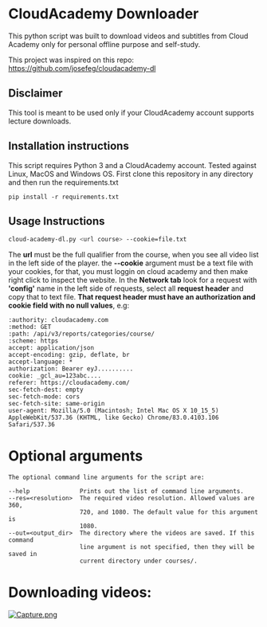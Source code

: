 # CloudAcademy Downloader
This python script was built to download videos and subtitles from Cloud Academy only for personal offline purpose and self-study.

This project was inspired on this repo: https://github.com/josefeg/cloudacademy-dl

## Disclaimer

This tool is meant to be used only if your CloudAcademy account supports
lecture downloads.

## Installation instructions
This script requires Python 3 and a CloudAcademy account.
Tested against Linux, MacOS and Windows OS. 
First clone this repository in any directory and then run the requirements.txt
```
pip install -r requirements.txt
```

## Usage Instructions
```sh
cloud-academy-dl.py <url course> --cookie=file.txt 
```
The **url** must be the full qualifier from the course, when you see all video list in the left side of the player.
the **--cookie** argument must be a text file with your cookies, for that, you must loggin on cloud academy and then make right click to inspect the website.
In the **Network tab** look for a request with **'config'** name in the left side of requests, select all **request header** and copy that to text file. **That request header must have an authorization and cookie field with no null values**, e.g:

```
:authority: cloudacademy.com
:method: GET
:path: /api/v3/reports/categories/course/
:scheme: https
accept: application/json
accept-encoding: gzip, deflate, br
accept-language: *
authorization: Bearer eyJ..........
cookie: _gcl_au=123abc....
referer: https://cloudacademy.com/
sec-fetch-dest: empty
sec-fetch-mode: cors
sec-fetch-site: same-origin
user-agent: Mozilla/5.0 (Macintosh; Intel Mac OS X 10_15_5) AppleWebKit/537.36 (KHTML, like Gecko) Chrome/83.0.4103.106 Safari/537.36
```
# Optional arguments
```
The optional command line arguments for the script are:

--help              Prints out the list of command line arguments.
--res=<resolution>  The required video resolution. Allowed values are 360,
                    720, and 1080. The default value for this argument is
                    1080.
--out=<output_dir>  The directory where the videos are saved. If this command
                    line argument is not specified, then they will be saved in
                    current directory under courses/.
```


# Downloading videos:

[![Capture.png](https://i.postimg.cc/1RVTZ9hc/cloud-academy-dl.png)](https://postimg.cc/ThGQVvPp)
